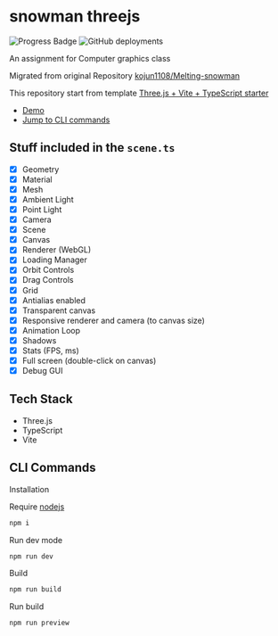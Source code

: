 # snowman threejs
![Progress Badge](https://img.shields.io/badge/progress-WIP-yellow)
![GitHub deployments](https://img.shields.io/github/deployments/yunkai1841/snowman-threejs/github-pages?label=GitHub%20Pages&link=https%3A%2F%2Fyunkai1841.github.io%2Fsnowman-threejs%2F)


An assignment for Computer graphics class

Migrated from original Repository [kojun1108/Melting-snowman](https://github.com/kojun1108/Melting-snowman)

This repository start from template
[Three.js + Vite + TypeScript starter](https://github.com/pachoclo/vite-threejs-ts-template)

- [Demo](https://yunkai1841.github.io/snowman-threejs/)
- [Jump to CLI commands](#cli-commands)

## Stuff included in the `scene.ts`

- [x] Geometry
- [x] Material
- [x] Mesh
- [x] Ambient Light
- [x] Point Light
- [x] Camera
- [x] Scene
- [x] Canvas
- [x] Renderer (WebGL)
- [x] Loading Manager
- [x] Orbit Controls
- [x] Drag Controls
- [x] Grid
- [x] Antialias enabled
- [x] Transparent canvas
- [x] Responsive renderer and camera (to canvas size)
- [x] Animation Loop
- [x] Shadows
- [x] Stats (FPS, ms)
- [x] Full screen (double-click on canvas)
- [x] Debug GUI

## Tech Stack

- Three.js
- TypeScript
- Vite

## CLI Commands

Installation

Require [nodejs](https://nodejs.org/en)
```bash
npm i
```

Run dev mode

```bash
npm run dev
```

Build

```bash
npm run build
```

Run build

```bash
npm run preview
```
